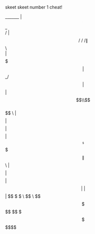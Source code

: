 skeet skeet number 1 cheat!



   
  _______ | $$   __   ______    ______  _| $$_   
 /       \| $$  /  \ /      \  /      \|   $$ \  
|  $$$$$$$| $$_/  $$|  $$$$$$\|  $$$$$$\\$$$$$$  
 \$$    \ | $$   $$ | $$    $$| $$    $$ | $$ __ 
 _\$$$$$$\| $$$$$$\ | $$$$$$$$| $$$$$$$$ | $$|  \
|       $$| $$  \$$\ \$$     \ \$$     \  \$$  $$
 \$$$$$$$  \$$   \$$  \$$$$$$$  \$$$$$$$   \$$$$ 
                                                 
                                                 

